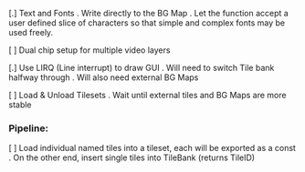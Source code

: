
[.] Text and Fonts
    . Write directly to the BG Map
    . Let the function accept a user defined slice of characters so that simple and complex fonts may be used freely.

[ ] Dual chip setup for multiple video layers

[.] Use LIRQ (Line interrupt) to draw GUI
    . Will need to switch Tile bank halfway through
    . Will also need external BG Maps

[ ] Load & Unload Tilesets
    . Wait until external tiles and BG Maps are more stable

### Pipeline:

[ ] Load individual named tiles into a tileset, each will be exported as a const
    . On the other end, insert single tiles into TileBank (returns TileID)
